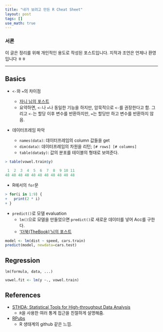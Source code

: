 ```yaml
---
title: "내가 보려고 만든 R Cheat Sheet"
layout: post
tags: []
use_math: true
---
```


### 서론
이 글은 정리를 위해 개인적인 용도로 작성된 포스트입니다. 지적과 조언은 언제나 환영입니다 ㅎㅎ

<hr/>

## Basics

- `<-`와 `=`의 차이점
  - [자니 님의 포스트](https://newstars.cloud/429)
  - 요약하면, `<-`나 `=`나 동일한 기능을 하지만, 암묵적으로 `<-`를 권장한다고 함. 그리고 `<-`는 할당 이후 변수를 반환하지만, `=`는 할당만 하고 변수를 반환하지 않음.

- 데이터프레임 파악
  - `names(data)`: 데이터프레임의 column 값들을 get
  - `dim(data)`: 데이터프레임의 차원을 리턴; `[# rows] [# columns]`
  - `table(data$y)`: 값의 분포를 테이블의 형태로 보여준다.

``` R
> table(vowel.train$y)

 1  2  3  4  5  6  7  8  9 10 11 
48 48 48 48 48 48 48 48 48 48 48 
```

- R에서의 `for`문

``` R
> for(i in 1:9) {
+   print(2 * i)
+ }
```

- `predict()`로 모델 evaluation
  - `lm()`으로 모델을 만들었으면 `predict()`로 새로운 데이터를 넣어 Acc를 구한다.
  - ['더북(TheBook)'님의 포스트](https://thebook.io/006723/ch08/02/03/)

``` R
model <- lm(dist ~ speed, cars.train)
predict(model, newdata=cars.test)
```

## Regression

`lm(formula, data, ...)`

``` R
vowel.fit <- lm(y ~., vowel.train)
```

## References

- [STHDA; Statistical Tools for High-throughput Data Analysis](http://www.sthda.com/english/)
  - `R`을 사용한 여러 통계 접근을 친절하게 설명해줌.
- [RPubs](https://rpubs.com/)
  - R 생태계의 github 같은 느낌.